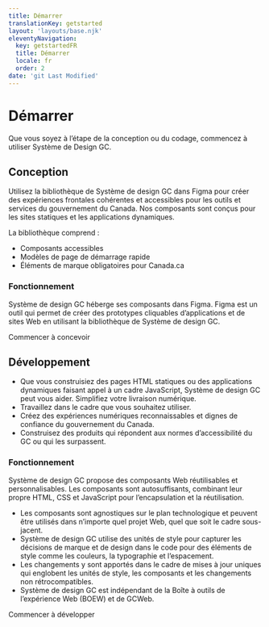 ```yaml
---
title: Démarrer
translationKey: getstarted
layout: 'layouts/base.njk'
eleventyNavigation:
  key: getstartedFR
  title: Démarrer
  locale: fr
  order: 2
date: 'git Last Modified'
---
```


# Démarrer

Que vous soyez à l’étape de la conception ou du codage, commencez à utiliser Système de Design GC.

<gcds-grid class="mb-300" tag="ul" columns="1fr" columns-tablet="1fr 1fr" columns-desktop="1fr 1fr">
  <gcds-card
    card-title="Conception"
    href="#conception"
    description="Apprenez à concevoir des expériences du GC cohérentes en utilisant la bibliothèque d’éléments de conception dans Figma."
    img-src="/images/common/get-started/banner-design.svg"
    img-alt=""
    role="listitem"
  /></gcds-card>
  <gcds-card
    card-title="Développement"
    href="#developpement"
    description="Apprenez à prototyper et à développer des expériences accessibles du GC en code."
    img-src="/images/common/get-started/banner-develop.svg"
    img-alt=""
    role="listitem"
  ></gcds-card>
</gcds-grid>

## Conception

Utilisez la bibliothèque de Système de design GC dans Figma pour créer des expériences frontales cohérentes et accessibles pour les outils et services du gouvernement du Canada. Nos composants sont conçus pour les sites statiques et les applications dynamiques.

La bibliothèque comprend :

- Composants accessibles
- Modèles de page de démarrage rapide
- Éléments de marque obligatoires pour Canada.ca

### Fonctionnement

Système de design GC héberge ses composants dans Figma. Figma est un outil qui permet de créer des prototypes cliquables d’applications et de sites Web en utilisant la bibliothèque de Système de design GC.

<gcds-button button-role="secondary" type="link" href="{{ links.getStartedDesign }}">
  Commencer à concevoir
</gcds-button>

## Développement

- Que vous construisiez des pages HTML statiques ou des applications dynamiques faisant appel à un cadre JavaScript, Système de design GC peut vous aider. Simplifiez votre livraison numérique.
- Travaillez dans le cadre que vous souhaitez utiliser.
- Créez des expériences numériques reconnaissables et dignes de confiance du gouvernement du Canada.
- Construisez des produits qui <gcds-link href="{{links.accessibility}}">répondent aux normes d’accessibilité du GC ou qui les surpassent</gcds-link>.

### Fonctionnement

Système de design GC propose des composants Web réutilisables et personnalisables. Les composants sont autosuffisants, combinant leur propre HTML, CSS et JavaScript pour l’encapsulation et la réutilisation.

- Les composants sont agnostiques sur le plan technologique et peuvent être utilisés dans n’importe quel projet Web, quel que soit le cadre sous-jacent.
- Système de design GC utilise des <gcds-link href="{{links.designTokens}}">unités de style</gcds-link> pour capturer les décisions de marque et de design dans le code pour des éléments de style comme les couleurs, la typographie et l’espacement.
- Les changements y sont apportés dans le cadre de mises à jour uniques qui englobent les unités de style, les composants et les changements non rétrocompatibles.
- Système de design GC est indépendant de la Boîte à outils de l’expérience Web (BOEW) et de GCWeb.

<gcds-button button-role="secondary" type="link" href="{{ links.getStartedDevelop }}">
  Commencer à développer
</gcds-button>
